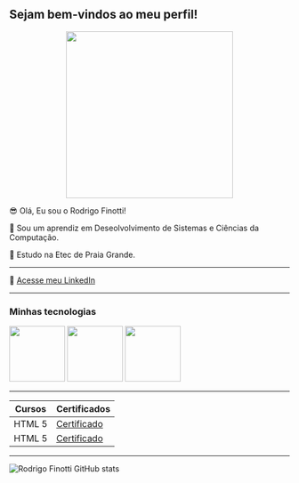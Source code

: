## Sejam bem-vindos ao meu perfil!

<!--<center><h2> Sejam bem-vindos ao meu perfil! </h2></center> -->

<center> <img src="https://media.tenor.com/iRkL6OMGhU4AAAAM/alarm.gif" height="300px"> </center>


😎 Olá, Eu sou o Rodrigo Finotti!

🔭 Sou um aprendiz em Deseolvolvimento de Sistemas e Ciências da Computação. 

🌱 Estudo na Etec de Praia Grande.

------

💬 [Acesse meu LinkedIn](https://www.linkedin.com/in/rodrigo-finotti-4704a8220/)

------

<!-- 

https://gist.github.com/rxaviers/7360908 icones

https://devicon.dev/ icones dev

-->


### Minhas tecnologias

<img src="https://cdn.jsdelivr.net/gh/devicons/devicon@latest/icons/html5/html5-original.svg" width="100px">
<img src="https://cdn.jsdelivr.net/gh/devicons/devicon@latest/icons/css3/css3-original.svg" width="100px">
<img src="https://cdn.jsdelivr.net/gh/devicons/devicon@latest/icons/java/java-original.svg" width="100px">

------
<!--Tabela 1-->
|Cursos | Certificados |
| ----- | ------------ |
| HTML 5 | [Certificado](https://plataforma.refatorando.com.br/certificado/?cert-nonce=5ac6e76827&token=OTYxWVBDOVd0c3RkQjNvN0VQSnVwUT09)|
| HTML 5 | [Certificado](https://plataforma.refatorando.com.br/certificado/?cert-nonce=5ac6e76827&token=OTYxWVBDOVd0c3RkQjNvN0VQSnVwUT09)|

<!--Tabela 2 - Stats github-->

------

![Rodrigo Finotti GitHub stats](https://github-readme-stats.vercel.app/api?username=rodrigofinotti&show_icons=true&theme=dark)


<!--
**RgBr76/RgBr76** is a ✨ _special_ ✨ repository because its `README.md` (this file) appears on your GitHub profile.

Here are some ideas to get you started:

- 🔭 I’m currently working on ...
- 🌱 I’m currently learning ...
- 👯 I’m looking to collaborate on ...
- 🤔 I’m looking for help with ...
- 💬 Ask me about ...
- 📫 How to reach me: ...
- 😄 Pronouns: ...
- ⚡ Fun fact: ...
-->
